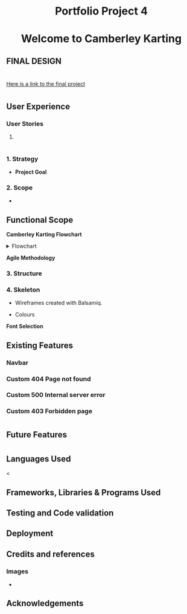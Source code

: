 <h1 align=center>Portfolio Project 4</h1>

<h1 align=center>Welcome to Camberley Karting</h1>

## FINAL DESIGN

#

[Here is a link to the final project]()

#

## User Experience

### User Stories

1. 

#

### 1. Strategy

+ **Project Goal**

   

### 2. Scope

+ 

## Functional Scope

**Camberley Karting Flowchart**

<details>
<summary>Flowchart</summary>
<br>

![MRI Flowchart]()
</details>

**Agile Methodology**



### 3. Structure



### 4. Skeleton

+ Wireframes created with Balsamiq. <br>


* Colours




**Font Selection**
 

## Existing Features

### **Navbar**




### **Custom 404 Page not found**



### **Custom 500 Internal server error**





### **Custom 403 Forbidden page**



#
## Future Features



#
## Languages Used

<
## Frameworks, Libraries & Programs Used



## Testing and Code validation



## Deployment







## Credits and references

### Images

* 

## Acknowledgements

